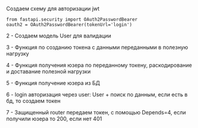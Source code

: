 Создаем схему для авторизации jwt
```
from fastapi.security import OAuth2PasswordBearer
oauth2 = OAuth2PasswordBearer(tokenUrl='login')
```
2 - Создаем модель User  для валидации

3 - Функция по созданию токена с данными переданными в полезную нагрузку

4 - Функция получения юзера по переданному токену, раскодирование и доставание полезной нагрузки

5 - Функция получение юзера из БД

6 - login авторизация через user: User + поиск по данным, если есть в бд, то создаем токен

7 - Защищенный router передаем токен, с помощью Depends=4, если получили юзера то 200, если нет 401


